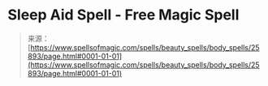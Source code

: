 <!--yml

category: 未分类

date: 2024-06-12 19:13:09

-->

# Sleep Aid Spell - Free Magic Spell

> 来源：[https://www.spellsofmagic.com/spells/beauty_spells/body_spells/25893/page.html#0001-01-01](https://www.spellsofmagic.com/spells/beauty_spells/body_spells/25893/page.html#0001-01-01)
